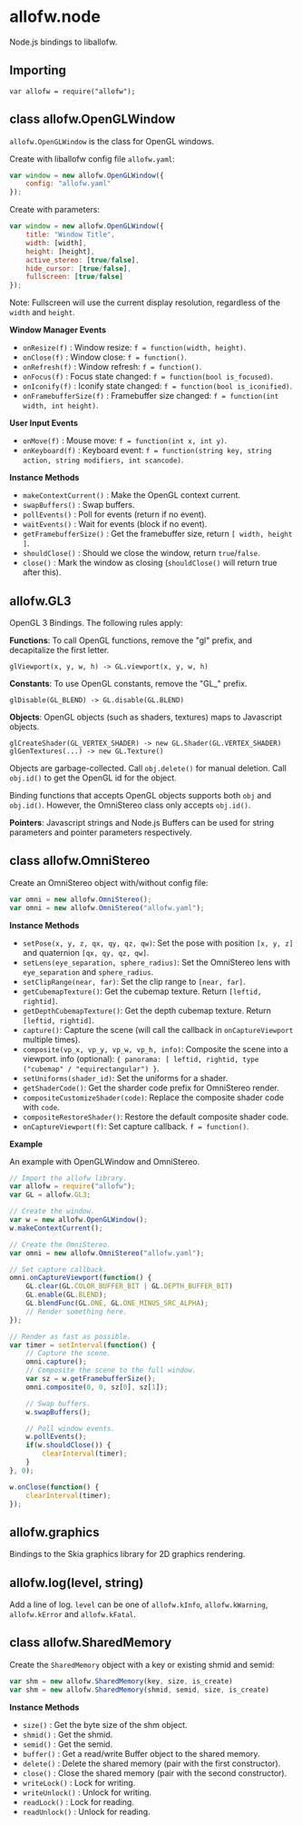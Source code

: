 allofw.node
====

Node.js bindings to liballofw.

## Importing

    var allofw = require("allofw");

## class allofw.OpenGLWindow

`allofw.OpenGLWindow` is the class for OpenGL windows.

Create with liballofw config file `allofw.yaml`:

```javascript
var window = new allofw.OpenGLWindow({
    config: "allofw.yaml"
});
```

Create with parameters:

```javascript
var window = new allofw.OpenGLWindow({
    title: "Window Title",
    width: [width],
    height: [height],
    active_stereo: [true/false],
    hide_cursor: [true/false],
    fullscreen: [true/false]
});
```

Note: Fullscreen will use the current display resolution, regardless of the `width` and `height`.

**Window Manager Events**

- `onResize(f)`            : Window resize: `f = function(width, height)`.
- `onClose(f)`             : Window close: `f = function()`.
- `onRefresh(f)`           : Window refresh: `f = function()`.
- `onFocus(f)`             : Focus state changed: `f = function(bool is_focused)`.
- `onIconify(f)`           : Iconify state changed: `f = function(bool is_iconified)`.
- `onFramebufferSize(f)`   : Framebuffer size changed: `f = function(int width, int height)`.

**User Input Events**

- `onMove(f)`              : Mouse move: `f = function(int x, int y)`.
- `onKeyboard(f)`          : Keyboard event: `f = function(string key, string action, string modifiers, int scancode)`.

**Instance Methods**

- `makeContextCurrent()`   : Make the OpenGL context current.
- `swapBuffers()`          : Swap buffers.
- `pollEvents()`           : Poll for events (return if no event).
- `waitEvents()`           : Wait for events (block if no event).
- `getFramebufferSize()`   : Get the framebuffer size, return `[ width, height ]`.
- `shouldClose()`          : Should we close the window, return `true`/`false`.
- `close()`                : Mark the window as closing (`shouldClose()` will return true after this).

## allofw.GL3

OpenGL 3 Bindings. The following rules apply:

**Functions**: To call OpenGL functions, remove the "gl" prefix, and decapitalize the first letter.

    glViewport(x, y, w, h) -> GL.viewport(x, y, w, h)

**Constants**: To use OpenGL constants, remove the "GL_" prefix.

    glDisable(GL_BLEND) -> GL.disable(GL.BLEND)

**Objects**: OpenGL objects (such as shaders, textures) maps to Javascript objects.

    glCreateShader(GL_VERTEX_SHADER) -> new GL.Shader(GL.VERTEX_SHADER)
    glGenTextures(...) -> new GL.Texture()

Objects are garbage-collected. Call `obj.delete()` for manual deletion. Call `obj.id()` to get the OpenGL id for the object.

Binding functions that accepts OpenGL objects supports both `obj` and `obj.id()`. However, the OmniStereo class only accepts `obj.id()`.

**Pointers**: Javascript strings and Node.js Buffers can be used for string parameters and pointer parameters respectively.

## class allofw.OmniStereo

Create an OmniStereo object with/without config file:

```javascript
var omni = new allofw.OmniStereo();
var omni = new allofw.OmniStereo("allofw.yaml");
```

**Instance Methods**

- `setPose(x, y, z, qx, qy, qz, qw)`: Set the pose with position `[x, y, z]` and quaternion `[qx, qy, qz, qw]`.
- `setLens(eye_separation, sphere_radius)`: Set the OmniStereo lens with `eye_separation` and `sphere_radius`.
- `setClipRange(near, far)`: Set the clip range to `[near, far]`.
- `getCubemapTexture()`: Get the cubemap texture. Return `[leftid, rightid]`.
- `getDepthCubemapTexture()`: Get the depth cubemap texture. Return `[leftid, rightid]`.
- `capture()`: Capture the scene (will call the callback in `onCaptureViewport` multiple times).
- `composite(vp_x, vp_y, vp_w, vp_h, info)`: Composite the scene into a viewport. info (optional): `{ panorama: [ leftid, rightid, type ("cubemap" / "equirectangular") }`.
- `setUniforms(shader_id)`: Set the uniforms for a shader.
- `getShaderCode()`: Get the sharder code prefix for OmniStereo render.
- `compositeCustomizeShader(code)`: Replace the composite shader code with `code`.
- `compositeRestoreShader()`: Restore the default composite shader code.
- `onCaptureViewport(f)`: Set capture callback. `f = function()`.

**Example**

An example with OpenGLWindow and OmniStereo.

```javascript
// Import the allofw library.
var allofw = require("allofw");
var GL = allofw.GL3;

// Create the window.
var w = new allofw.OpenGLWindow();
w.makeContextCurrent();

// Create the OmniStereo.
var omni = new allofw.OmniStereo("allofw.yaml");

// Set capture callback.
omni.onCaptureViewport(function() {
    GL.clear(GL.COLOR_BUFFER_BIT | GL.DEPTH_BUFFER_BIT)
    GL.enable(GL.BLEND);
    GL.blendFunc(GL.ONE, GL.ONE_MINUS_SRC_ALPHA);
    // Render something here.
});

// Render as fast as possible.
var timer = setInterval(function() {
    // Capture the scene.
    omni.capture();
    // Composite the scene to the full window.
    var sz = w.getFramebufferSize();
    omni.composite(0, 0, sz[0], sz[1]);

    // Swap buffers.
    w.swapBuffers();

    // Poll window events.
    w.pollEvents();
    if(w.shouldClose()) {
        clearInterval(timer);
    }
}, 0);

w.onClose(function() {
    clearInterval(timer);
});
```

## allofw.graphics

Bindings to the Skia graphics library for 2D graphics rendering.

## allofw.log(level, string)

Add a line of log. `level` can be one of `allofw.kInfo`, `allofw.kWarning`, `allofw.kError` and `allofw.kFatal`.

## class allofw.SharedMemory

Create the `SharedMemory` object with a key or existing shmid and semid:

```javascript
var shm = new allofw.SharedMemory(key, size, is_create)
var shm = new allofw.SharedMemory(shmid, semid, size, is_create)
```

**Instance Methods**

- `size()`           : Get the byte size of the shm object.
- `shmid()`          : Get the shmid.
- `semid()`          : Get the semid.
- `buffer()`         : Get a read/write Buffer object to the shared memory.
- `delete()`         : Delete the shared memory (pair with the first constructor).
- `close()`          : Close the shared memory (pair with the second constructor).
- `writeLock()`      : Lock for writing.
- `writeUnlock()`    : Unlock for writing.
- `readLock()`       : Lock for reading.
- `readUnlock()`     : Unlock for reading.
